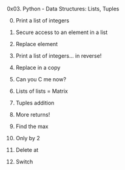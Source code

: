 0x03. Python - Data Structures: Lists, Tuples

0. Print a list of integers

1. Secure access to an element in a list

2. Replace element

3. Print a list of integers... in reverse!

4. Replace in a copy

5. Can you C me now?

6. Lists of lists = Matrix

7. Tuples addition

8. More returns!

9. Find the max

10. Only by 2

11. Delete at

12. Switch
